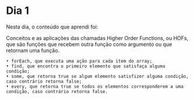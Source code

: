 # Dia 1


Nesta dia, o conteúdo que aprendi foi:

Conceitos e as aplicações das chamadas Higher Order Functions, ou HOFs, que são funções que recebem outra função como argumento ou que retornam uma função.

    • forEach, que executa uma ação para cada item do array; 
    • find, que encontra o primeiro elemento que satisfaça alguma condição; 
    • some, que retorna true se algum elemento satisfizer alguma condição, caso contrário retorna false; 
    • every, que retorna true se todos os elementos corresponderem a uma condição, caso contrário retorna false. 

